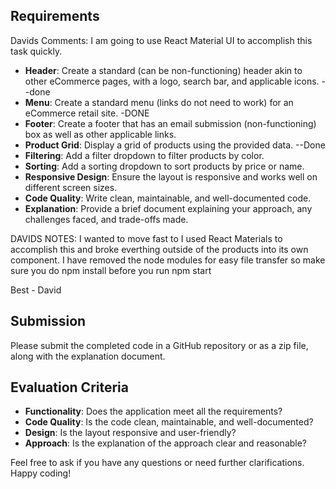 ## Requirements
Davids Comments:  I am going to use React Material UI to accomplish this task quickly. 
- **Header**: Create a standard (can be non-functioning) header akin to other eCommerce pages, with a logo, search bar, and applicable icons. --done
- **Menu**: Create a standard menu (links do not need to work) for an eCommerce retail site.  -DONE
- **Footer**: Create a footer that has an email submission (non-functioning) box as well as other applicable links.
- **Product Grid**: Display a grid of products using the provided data. --Done
- **Filtering**: Add a filter dropdown to filter products by color.
- **Sorting**: Add a sorting dropdown to sort products by price or name.
- **Responsive Design**: Ensure the layout is responsive and works well on different screen sizes.
- **Code Quality**: Write clean, maintainable, and well-documented code.
- **Explanation**: Provide a brief document explaining your approach, any challenges faced, and trade-offs made.

DAVIDS NOTES:
I wanted to move fast to I used React Materials to accomplish this and broke everthing outside of the products into its own component. I have removed the node modules for easy file transfer so make sure you do npm install before you run npm start 

Best - David


## Submission

Please submit the completed code in a GitHub repository or as a zip file, along with the explanation document.

## Evaluation Criteria

- **Functionality**: Does the application meet all the requirements?
- **Code Quality**: Is the code clean, maintainable, and well-documented?
- **Design**: Is the layout responsive and user-friendly?
- **Approach**: Is the explanation of the approach clear and reasonable?

Feel free to ask if you have any questions or need further clarifications. Happy coding!
